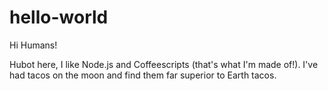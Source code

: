 # hello-world

Hi Humans!

Hubot here, I like Node.js and Coffeescripts (that's what I'm made of!).
I've had tacos on the moon and find them far superior to Earth tacos.
